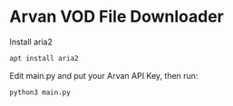 # Arvan VOD File Downloader

Install aria2

```sh
apt install aria2
```

Edit main.py and put your Arvan API Key, then run:

```sh
python3 main.py
```
